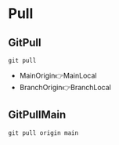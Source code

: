 # Pull
## GitPull
```
git pull
```
- MainOrigin👉MainLocal
- BranchOrigin👉BranchLocal

## GitPullMain
```
git pull origin main
```